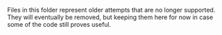 Files in this folder represent older attempts that are no longer supported. They will eventually be removed, but keeping them here for now in case some of the code still proves useful.
